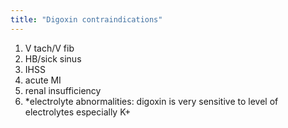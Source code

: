 ```yaml
---
title: "Digoxin contraindications"
---
```

1) V tach/V fib
2) HB/sick sinus
3) IHSS
4) acute MI
5) renal insufficiency
6) *electrolyte abnormalities: digoxin is very sensitive to level of electrolytes especially K+

